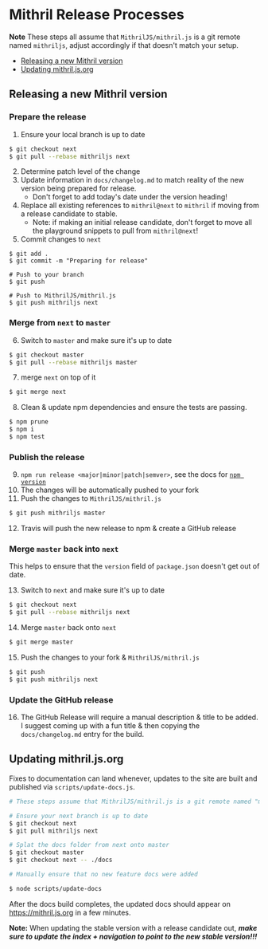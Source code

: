 # Mithril Release Processes

**Note** These steps all assume that `MithrilJS/mithril.js` is a git remote named `mithriljs`, adjust accordingly if that doesn't match your setup.

- [Releasing a new Mithril version](#releasing-a-new-mithril-version)
- [Updating mithril.js.org](#updating-mithriljsorg)

## Releasing a new Mithril version

### Prepare the release

1. Ensure your local branch is up to date

```bash
$ git checkout next
$ git pull --rebase mithriljs next
```

2. Determine patch level of the change
3. Update information in `docs/changelog.md` to match reality of the new version being prepared for release.
	- Don't forget to add today's date under the version heading!
4. Replace all existing references to `mithril@next` to `mithril` if moving from a release candidate to stable.
    - Note: if making an initial release candidate, don't forget to move all the playground snippets to pull from `mithril@next`!
5. Commit changes to `next`

```
$ git add .
$ git commit -m "Preparing for release"

# Push to your branch
$ git push

# Push to MithrilJS/mithril.js
$ git push mithriljs next
```

### Merge from `next` to `master`

6. Switch to `master` and make sure it's up to date

```bash
$ git checkout master
$ git pull --rebase mithriljs master
```

7. merge `next` on top of it

```bash
$ git merge next
```

8. Clean & update npm dependencies and ensure the tests are passing.

```bash
$ npm prune
$ npm i
$ npm test
```

### Publish the release

9. `npm run release <major|minor|patch|semver>`, see the docs for [`npm version`](https://docs.npmjs.com/cli/version)
10. The changes will be automatically pushed to your fork
11. Push the changes to `MithrilJS/mithril.js`

```bash
$ git push mithriljs master
```

12. Travis will push the new release to npm & create a GitHub release

### Merge `master` back into `next`

This helps to ensure that the `version` field of `package.json` doesn't get out of date.

13. Switch to `next` and make sure it's up to date

```bash
$ git checkout next
$ git pull --rebase mithriljs next
```

14. Merge `master` back onto `next`

```bash
$ git merge master
```

15. Push the changes to your fork & `MithrilJS/mithril.js`

```bash
$ git push
$ git push mithriljs next
```

### Update the GitHub release

16. The GitHub Release will require a manual description & title to be added. I suggest coming up with a fun title & then copying the `docs/changelog.md` entry for the build.

## Updating mithril.js.org

Fixes to documentation can land whenever, updates to the site are built and published via `scripts/update-docs.js`.

```bash
# These steps assume that MithrilJS/mithril.js is a git remote named "mithriljs"

# Ensure your next branch is up to date
$ git checkout next
$ git pull mithriljs next

# Splat the docs folder from next onto master
$ git checkout master
$ git checkout next -- ./docs

# Manually ensure that no new feature docs were added

$ node scripts/update-docs
```

After the docs build completes, the updated docs should appear on https://mithril.js.org in a few minutes.

**Note:** When updating the stable version with a release candidate out, ***make sure to update the index + navigation to point to the new stable version!!!***
